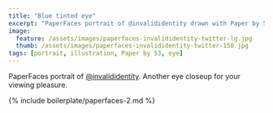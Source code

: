 ```yaml
---
title: "Blue tinted eye"
excerpt: "PaperFaces portrait of @invalididentity drawn with Paper by 53 on an iPad."
image: 
  feature: /assets/images/paperfaces-invalididentity-twitter-lg.jpg
  thumb: /assets/images/paperfaces-invalididentity-twitter-150.jpg
tags: [portrait, illustration, Paper by 53, eye]
---
```


PaperFaces portrait of [@invalididentity](http://twitter.com/invalididentity). Another eye closeup for your viewing pleasure.

{% include boilerplate/paperfaces-2.md %}
